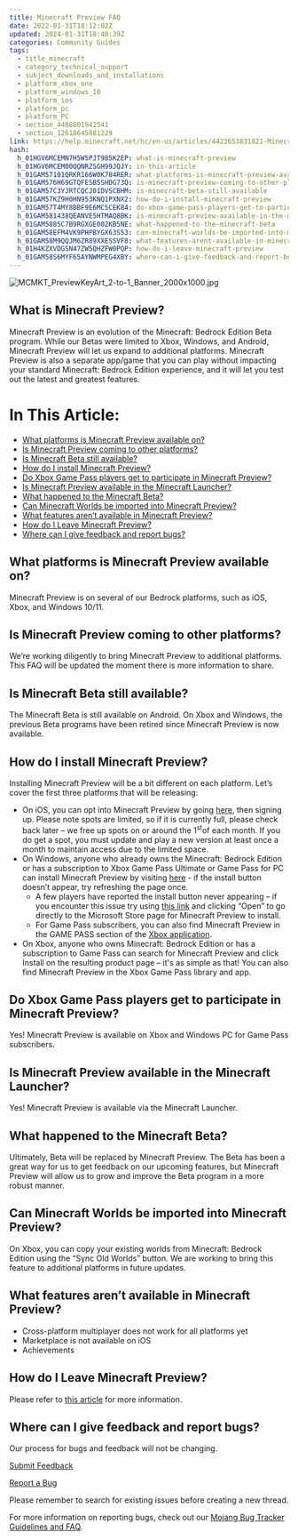 ```yaml
---
title: Minecraft Preview FAQ
date: 2022-01-31T18:12:02Z
updated: 2024-01-31T18:48:39Z
categories: Community Guides
tags:
  - title_minecraft
  - category_technical_support
  - subject_downloads_and_installations
  - platform_xbox_one
  - platform_windows_10
  - platform_ios
  - platform_pc
  - platform_PC
  - section_4408801942541
  - section_12618645881229
link: https://help.minecraft.net/hc/en-us/articles/4423653831821-Minecraft-Preview-FAQ
hash:
  h_01HGV6MCEMN7H5W5PJT985K2EP: what-is-minecraft-preview
  h_01HGV6MCEM00QQNRZSGH99JQJY: in-this-article
  h_01GAM57101QRKR166W0K784RER: what-platforms-is-minecraft-preview-available-on
  h_01GAM576H69GTQFESB5SHDG73Q: is-minecraft-preview-coming-to-other-platforms
  h_01GAM57C3YJRTCQCJ01DVSCBHM: is-minecraft-beta-still-available
  h_01GAM57KZ9H0HN953KNQ1PXNX2: how-do-i-install-minecraft-preview
  h_01GAM57T4MY8BBF9E6MC5CEK84: do-xbox-game-pass-players-get-to-participate-in-minecraft-preview
  h_01GAM581438QEANVE5HTMAQ8BK: is-minecraft-preview-available-in-the-minecraft-launcher
  h_01GAM5885C7B9RGXGE002KB5NE: what-happened-to-the-minecraft-beta
  h_01GAM58EFM4VK9PHPBYGX63S53: can-minecraft-worlds-be-imported-into-minecraft-preview
  h_01GAM58M9QQJM6ZR89XXESSVF8: what-features-arent-available-in-minecraft-preview
  h_01H4KZXVDGSN47ZW5QHZFW0PQP: how-do-i-leave-minecraft-preview
  h_01GAM58S6MYF65AYNWMPEG4XBY: where-can-i-give-feedback-and-report-bugs
---
```


![MCMKT_PreviewKeyArt_2-to-1_Banner_2000x1000.jpg](https://minecrafthelp.zendesk.com/hc/article_attachments/4423647884557)

## What is Minecraft Preview?

Minecraft Preview is an evolution of the Minecraft: Bedrock Edition Beta program. While our Betas were limited to Xbox, Windows, and Android, Minecraft Preview will let us expand to additional platforms. Minecraft Preview is also a separate app/game that you can play without impacting your standard Minecraft: Bedrock Edition experience, and it will let you test out the latest and greatest features.

# In This Article:

- [What platforms is Minecraft Preview available on?](#what-platforms-is-minecraft-preview-available-on)
- [Is Minecraft Preview coming to other platforms?](#is-minecraft-preview-coming-to-other-platforms)
- [Is Minecraft Beta still available?](#is-minecraft-beta-still-available)
- [How do I install Minecraft Preview?](#how-do-i-install-minecraft-preview)
- [Do Xbox Game Pass players get to participate in Minecraft Preview?](#do-xbox-game-pass-players-get-to-participate-in-minecraft-preview)
- [Is Minecraft Preview available in the Minecraft Launcher?](#is-minecraft-preview-available-in-the-minecraft-launcher)
- [What happened to the Minecraft Beta?](#what-happened-to-the-minecraft-beta)
- [Can Minecraft Worlds be imported into Minecraft Preview?](#can-minecraft-worlds-be-imported-into-minecraft-preview)
- [What features aren’t available in Minecraft Preview?](#what-features-arent-available-in-minecraft-preview)
- [How do I Leave Minecraft Preview?](#how-do-i-leave-minecraft-preview)
- [Where can I give feedback and report bugs?](#where-can-i-give-feedback-and-report-bugs)

## What platforms is Minecraft Preview available on?

Minecraft Preview is on several of our Bedrock platforms, such as iOS, Xbox, and Windows 10/11.

## Is Minecraft Preview coming to other platforms?

We’re working diligently to bring Minecraft Preview to additional platforms. This FAQ will be updated the moment there is more information to share.

## Is Minecraft Beta still available?

The Minecraft Beta is still available on Android. On Xbox and Windows, the previous Beta programs have been retired since Minecraft Preview is now available.

## How do I install Minecraft Preview?

Installing Minecraft Preview will be a bit different on each platform. Let’s cover the first three platforms that will be releasing:

- On iOS, you can opt into Minecraft Preview by going [here](https://nam06.safelinks.protection.outlook.com/?url=https%3A%2F%2Ftestflight.apple.com%2Fjoin%2FqC1ZnReJ&data=05%7C01%7Cv-mmoeller%40microsoft.com%7C19069cde9c8a49a609e408da9112172a%7C72f988bf86f141af91ab2d7cd011db47%7C1%7C0%7C637981804127514287%7CUnknown%7CTWFpbGZsb3d8eyJWIjoiMC4wLjAwMDAiLCJQIjoiV2luMzIiLCJBTiI6Ik1haWwiLCJXVCI6Mn0%3D%7C3000%7C%7C%7C&sdata=BhPH6ZDZyIRnfYEAKgbBvwsB2SVjGEGzbtiiKe5Myno%3D&reserved=0 "Original URL: https://testflight.apple.com/join/qC1ZnReJ. Click or tap if you trust this link."), then signing up. Please note spots are limited, so if it is currently full, please check back later – we free up spots on or around the 1<sup>st</sup>of each month. If you do get a spot, you must update and play a new version at least once a month to maintain access due to the limited space.
- On Windows, anyone who already owns the Minecraft: Bedrock Edition or has a subscription to Xbox Game Pass Ultimate or Game Pass for PC can install Minecraft Preview by visiting [here](https://www.xbox.com/en-us/games/store/minecraft-preview-for-windows/9p5x4qvlc2xr) - if the install button doesn’t appear, try refreshing the page once.
  - A few players have reported the install button never appearing – if you encounter this issue try using [this link](https://www.microsoft.com/store/productId/9P5X4QVLC2XR) and clicking “Open” to go directly to the Microsoft Store page for Minecraft Preview to install.
  - For Game Pass subscribers, you can also find Minecraft Preview in the GAME PASS section of the [Xbox application](https://apps.microsoft.com/store/detail/xbox/9MV0B5HZVK9Z?hl=en-us&gl=US).
- On Xbox, anyone who owns Minecraft: Bedrock Edition or has a subscription to Game Pass can search for Minecraft Preview and click Install on the resulting product page – it's as simple as that! You can also find Minecraft Preview in the Xbox Game Pass library and app.

## Do Xbox Game Pass players get to participate in Minecraft Preview?

Yes! Minecraft Preview is available on Xbox and Windows PC for Game Pass subscribers.

## Is Minecraft Preview available in the Minecraft Launcher?

Yes! Minecraft Preview is available via the Minecraft Launcher.

## What happened to the Minecraft Beta?

Ultimately, Beta will be replaced by Minecraft Preview. The Beta has been a great way for us to get feedback on our upcoming features, but Minecraft Preview will allow us to grow and improve the Beta program in a more robust manner.

## Can Minecraft Worlds be imported into Minecraft Preview?

On Xbox, you can copy your existing worlds from Minecraft: Bedrock Edition using the “Sync Old Worlds” button. We are working to bring this feature to additional platforms in future updates.

## What features aren’t available in Minecraft Preview?

- Cross-platform multiplayer does not work for all platforms yet
- Marketplace is not available on iOS
- Achievements

## How do I Leave Minecraft Preview?

Please refer to [this article](../Minecraft-Bedrock-Edition-Technical/How-Do-I-Join-and-Leave-Minecraft-Preview.md) for more information.

## Where can I give feedback and report bugs?

Our process for bugs and feedback will not be changing.

[Submit Feedback](https://feedback.minecraft.net/hc/en-us)

[Report a Bug](https://bugs.mojang.com/secure/Dashboard.jspa)

Please remember to search for existing issues before creating a new thread.

For more information on reporting bugs, check out our [Mojang Bug Tracker Guidelines and FAQ](../Mojang-Bug-Tracker/Mojang-Bug-Tracker-Guidelines-and-FAQ.md).
